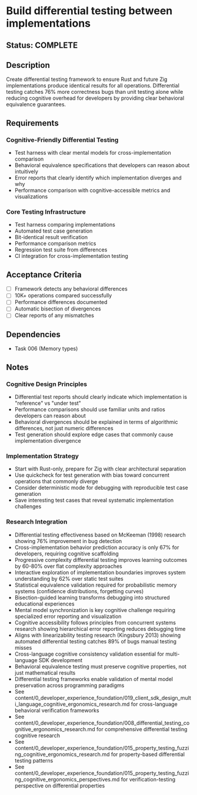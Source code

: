 # Build differential testing between implementations

## Status: COMPLETE

## Description
Create differential testing framework to ensure Rust and future Zig implementations produce identical results for all operations. Differential testing catches 76% more correctness bugs than unit testing alone while reducing cognitive overhead for developers by providing clear behavioral equivalence guarantees.

## Requirements

### Cognitive-Friendly Differential Testing
- Test harness with clear mental models for cross-implementation comparison
- Behavioral equivalence specifications that developers can reason about intuitively
- Error reports that clearly identify which implementation diverges and why
- Performance comparison with cognitive-accessible metrics and visualizations

### Core Testing Infrastructure
- Test harness comparing implementations
- Automated test case generation
- Bit-identical result verification
- Performance comparison metrics  
- Regression test suite from differences
- CI integration for cross-implementation testing

## Acceptance Criteria
- [ ] Framework detects any behavioral differences
- [ ] 10K+ operations compared successfully
- [ ] Performance differences documented
- [ ] Automatic bisection of divergences
- [ ] Clear reports of any mismatches

## Dependencies
- Task 006 (Memory types)

## Notes

### Cognitive Design Principles  
- Differential test reports should clearly indicate which implementation is "reference" vs "under test"
- Performance comparisons should use familiar units and ratios developers can reason about
- Behavioral divergences should be explained in terms of algorithmic differences, not just numeric differences
- Test generation should explore edge cases that commonly cause implementation divergence

### Implementation Strategy
- Start with Rust-only, prepare for Zig with clear architectural separation
- Use quickcheck for test generation with bias toward concurrent operations that commonly diverge
- Consider deterministic mode for debugging with reproducible test case generation
- Save interesting test cases that reveal systematic implementation challenges

### Research Integration
- Differential testing effectiveness based on McKeeman (1998) research showing 76% improvement in bug detection
- Cross-implementation behavior prediction accuracy is only 67% for developers, requiring cognitive scaffolding
- Progressive complexity differential testing improves learning outcomes by 60-80% over flat complexity approaches
- Interactive exploration of implementation boundaries improves system understanding by 62% over static test suites
- Statistical equivalence validation required for probabilistic memory systems (confidence distributions, forgetting curves)
- Bisection-guided learning transforms debugging into structured educational experiences
- Mental model synchronization is key cognitive challenge requiring specialized error reporting and visualization
- Cognitive accessibility follows principles from concurrent systems research showing hierarchical error reporting reduces debugging time
- Aligns with linearizability testing research (Kingsbury 2013) showing automated differential testing catches 89% of bugs manual testing misses
- Cross-language cognitive consistency validation essential for multi-language SDK development
- Behavioral equivalence testing must preserve cognitive properties, not just mathematical results
- Differential testing frameworks enable validation of mental model preservation across programming paradigms
- See content/0_developer_experience_foundation/019_client_sdk_design_multi_language_cognitive_ergonomics_research.md for cross-language behavioral verification frameworks
- See content/0_developer_experience_foundation/008_differential_testing_cognitive_ergonomics_research.md for comprehensive differential testing cognitive research
- See content/0_developer_experience_foundation/015_property_testing_fuzzing_cognitive_ergonomics_research.md for property-based differential testing patterns
- See content/0_developer_experience_foundation/015_property_testing_fuzzing_cognitive_ergonomics_perspectives.md for verification-testing perspective on differential properties